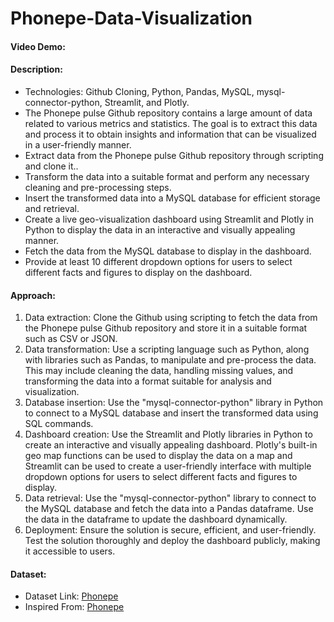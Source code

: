# Phonepe-Data-Visualization
#### Video Demo:  <URL HERE>
#### Description:
- Technologies:
Github Cloning, Python, Pandas, MySQL,
mysql-connector-python, Streamlit, and Plotly.
- The Phonepe pulse Github repository contains a large amount of data related to
various metrics and statistics. The goal is to extract this data and process it to obtain
insights and information that can be visualized in a user-friendly manner.
- Extract data from the Phonepe pulse Github repository through scripting and
clone it..
- Transform the data into a suitable format and perform any necessary cleaning
and pre-processing steps.
- Insert the transformed data into a MySQL database for efficient storage and
retrieval.
- Create a live geo-visualization dashboard using Streamlit and Plotly in Python
to display the data in an interactive and visually appealing manner.
- Fetch the data from the MySQL database to display in the dashboard.
- Provide at least 10 different dropdown options for users to select different
facts and figures to display on the dashboard.
#### Approach:
1. Data extraction: Clone the Github using scripting to fetch the data from the
Phonepe pulse Github repository and store it in a suitable format such as CSV
or JSON.
2. Data transformation: Use a scripting language such as Python, along with
libraries such as Pandas, to manipulate and pre-process the data. This may
include cleaning the data, handling missing values, and transforming the data
into a format suitable for analysis and visualization.
3. Database insertion: Use the "mysql-connector-python" library in Python to
connect to a MySQL database and insert the transformed data using SQL
commands.
4. Dashboard creation: Use the Streamlit and Plotly libraries in Python to create
an interactive and visually appealing dashboard. Plotly's built-in geo map
functions can be used to display the data on a map and Streamlit can be used
to create a user-friendly interface with multiple dropdown options for users to
select different facts and figures to display.
5. Data retrieval: Use the "mysql-connector-python" library to connect to the
MySQL database and fetch the data into a Pandas dataframe. Use the data in
the dataframe to update the dashboard dynamically.
6. Deployment: Ensure the solution is secure, efficient, and user-friendly. Test
the solution thoroughly and deploy the dashboard publicly, making it
accessible to users.
#### Dataset:
- Dataset Link: [Phonepe](https://github.com/PhonePe/pulse#readme)
- Inspired From: [Phonepe](https://www.phonepe.com/pulse/explore/transaction/2022/4/)

